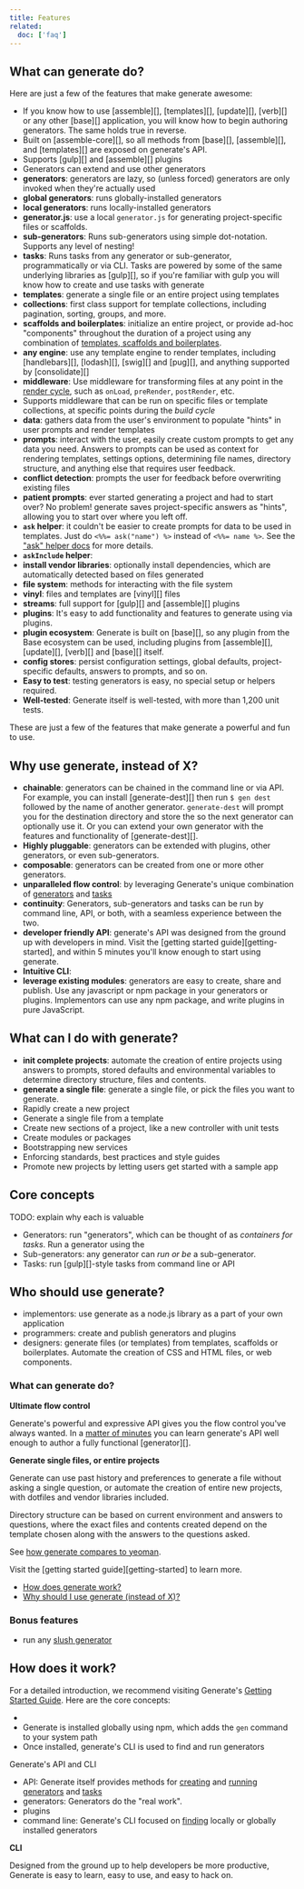 ```yaml
---
title: Features
related:
  doc: ['faq']
---
```


## What can generate do?

Here are just a few of the features that make generate awesome:

- If you know how to use [assemble][], [templates][], [update][], [verb][] or any other [base][] application, you will know how to begin authoring generators. The same holds true in reverse.
- Built on [assemble-core][], so all methods from [base][], [assemble][], and [templates][] are exposed on generate's API.
- Supports [gulp][] and [assemble][] plugins
- Generators can extend and use other generators
- **generators**: generators are lazy, so (unless forced) generators are only invoked when they're actually used
- **global generators**: runs globally-installed generators
- **local generators**: runs locally-installed generators
- **generator.js**: use a local `generator.js` for generating project-specific files or scaffolds.
- **sub-generators**: Runs sub-generators using simple dot-notation. Supports any level of nesting!
- **tasks**: Runs tasks from any generator or sub-generator, programmatically or via CLI. Tasks are powered by some of the same underlying libraries as [gulp][], so if you're familiar with gulp you will know how to create and use tasks with generate
- **templates**: generate a single file or an entire project using templates
- **collections**: first class support for template collections, including pagination, sorting, groups, and more.
- **scaffolds and boilerplates**: initialize an entire project, or provide ad-hoc "components" throughout the duration of a project using any combination of [templates, scaffolds and boilerplates](#templates-scaffolds-and-boilerplates).
- **any engine**: use any template engine to render templates, including [handlebars][], [lodash][], [swig][] and [pug][], and anything supported by [consolidate][]
- **middleware**: Use middleware for transforming files at any point in the [render cycle](render-cycle.md), such as `onLoad`, `preRender`, `postRender`, etc.
- Supports middleware that can be run on specific files or template collections, at specific points during the _build cycle_
- **data**: gathers data from the user's environment to populate "hints" in user prompts and render templates
- **prompts**: interact with the user, easily create custom prompts to get any data you need. Answers to prompts can be used as context for rendering templates, settings options, determining file names, directory structure, and anything else that requires user feedback.
- **conflict detection**: prompts the user for feedback before overwriting existing files
- **patient prompts**: ever started generating a project and had to start over? No problem! generate saves project-specific answers as "hints", allowing you to start over where you left off.
- **`ask` helper**: it couldn't be easier to create prompts for data to be used in templates. Just do `<%%= ask("name") %>` instead of `<%%= name %>`. See the ["ask" helper docs](docs/ask-helper.md) for more details.
- **`askInclude` helper**:
- **install vendor libraries**:  optionally install dependencies, which are automatically detected based on files generated
- **file system**: methods for interacting with the file system
- **vinyl**: files and templates are [vinyl][] files
- **streams**: full support for [gulp][] and [assemble][] plugins
- **plugins**: It's easy to add functionality and features to generate using via plugins.
- **plugin ecosystem**: Generate is built on [base][], so any plugin from the Base ecosystem can be used, including plugins from [assemble][], [update][], [verb][] and [base][] itself.
- **config stores**: persist configuration settings, global defaults, project-specific defaults, answers to prompts, and so on.
- **Easy to test**: testing generators is easy, no special setup or helpers required.
- **Well-tested**: Generate itself is well-tested, with more than 1,200 unit tests.

These are just a few of the features that make generate a powerful and fun to use.

## Why use generate, instead of X?

- **chainable**: generators can be chained in the command line or via API. For example, you can install [generate-dest][] then run `$ gen dest` followed by the name of another generator. `generate-dest` will prompt you for the destination directory and store the so the next generator can optionally use it. Or you can extend your own generator with the features and functionality of [generate-dest][].
- **Highly pluggable**: generators can be extended with plugins, other generators, or even sub-generators.
- **composable**: generators can be created from one or more other generators.
- **unparalleled flow control**: by leveraging Generate's unique combination of [generators](docs/generators.md) and [tasks](docs/tasks.md)
- **continuity**: Generators, sub-generators and tasks can be run by command line, API, or both, with a seamless experience between the two.
- **developer friendly API**: generate's API was designed from the ground up with developers in mind. Visit the [getting started guide][getting-started], and within 5 minutes you'll know enough to start using generate.
- **Intuitive CLI**:
- **leverage existing modules**: generators are easy to create, share and publish. Use any javascript or npm package in your generators or plugins. Implementors can use any npm package, and write plugins in pure JavaScript.

## What can I do with generate?

- **init complete projects**: automate the creation of entire projects using answers to prompts, stored defaults and environmental variables to determine directory structure, files and contents.
- **generate a single file**: generate a single file, or pick the files you want to generate.
- Rapidly create a new project
- Generate a single file from a template
- Create new sections of a project, like a new controller with unit tests
- Create modules or packages
- Bootstrapping new services
- Enforcing standards, best practices and style guides
- Promote new projects by letting users get started with a sample app



## Core concepts

TODO: explain why each is valuable

- Generators: run "generators", which can be thought of as _containers for tasks_. Run a generator using the
- Sub-generators: any generator can _run or be_ a sub-generator.
- Tasks: run [gulp][]-style tasks from command line or API

## Who should use generate?

- implementors: use generate as a node.js library as a part of your own application
- programmers: create and publish generators and plugins
- designers: generate files (or templates) from templates, scaffolds or boilerplates. Automate the creation of CSS and HTML files, or web components.


### What can generate do?

**Ultimate flow control**

Generate's powerful and expressive API gives you the flow control you've always wanted. In a [matter of minutes](https://github.com/generate/getting-started) you can learn generate's API well enough to author a fully functional [generator][].

**Generate single files, or entire projects**

Generate can use past history and preferences to generate a file without asking a single question, or automate the creation of entire new projects, with dotfiles and vendor libraries included.

Directory structure can be based on current environment and answers to questions, where the exact files and contents created depend on the template chosen along with the answers to the questions asked.



See [how generate compares to yeoman](#comparison-to-yeoman).



Visit the [getting started guide][getting-started] to learn more.



* [How does generate work?]()
* [Why should I use generate (instead of X)?](#why-use-generate)

### Bonus features

- run any [slush generator](https://github.com/)

## How does it work?

For a detailed introduction, we recommend visiting Generate's [Getting Started Guide](). Here are the core concepts:

-
- Generate is installed globally using npm, which adds the `gen` command to your system path
- Once installed, generate's CLI is used to find and run generators

Generate's API and CLI

- API: Generate itself provides methods for [creating](#creating-generators) and [running](#running-generators) [generators](#generators) and [tasks](#tasks)
- generators: Generators do the "real work".
- plugins
- command line: Generate's CLI focused on [finding](#resolving) locally or globally installed generators

**CLI**

Designed from the ground up to help developers be more productive, Generate is easy to learn, easy to use, and easy to hack on.
